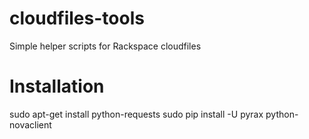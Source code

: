 cloudfiles-tools
================

Simple helper scripts for Rackspace cloudfiles


Installation
============

sudo apt-get install python-requests
sudo pip install -U pyrax python-novaclient